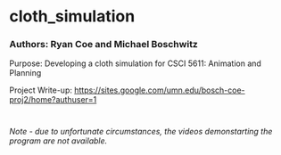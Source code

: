 # cloth_simulation
### Authors: Ryan Coe and Michael Boschwitz

Purpose: Developing a cloth simulation for CSCI 5611: Animation and Planning

Project Write-up: https://sites.google.com/umn.edu/bosch-coe-proj2/home?authuser=1


#
*Note - due to unfortunate circumstances, the videos demonstarting the program are not available.*
